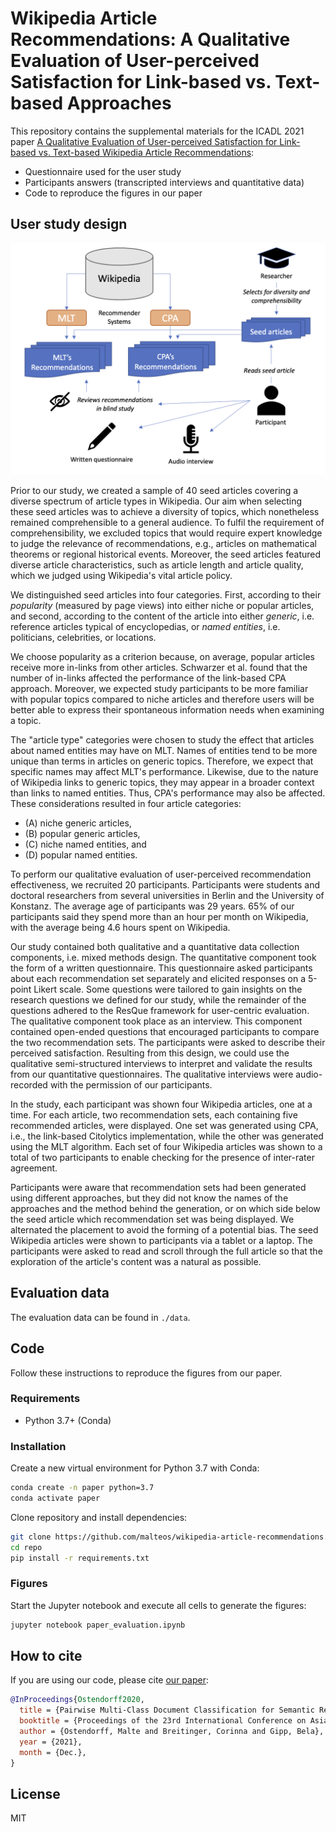 # Wikipedia Article Recommendations: A Qualitative Evaluation of User-perceived Satisfaction for Link-based vs. Text-based Approaches

This repository contains the supplemental materials for the ICADL 2021 paper [A Qualitative Evaluation of User-perceived Satisfaction for Link-based vs. Text-based Wikipedia Article Recommendations](#arxiv):
- Questionnaire used for the user study
- Participants answers (transcripted interviews and quantitative data)
- Code to reproduce the figures in our paper

## User study design

![Wikipedia Relations](https://github.com/malteos/wikipedia-article-recommendations/raw/master/study-design.png)

Prior to our study, we created a sample of 40 seed articles covering a diverse spectrum of article types in Wikipedia.
Our aim when selecting these seed articles was to achieve a diversity of topics, which nonetheless remained comprehensible to a general audience.
To fulfil the requirement of comprehensibility, we excluded topics that would require expert knowledge to judge the relevance of recommendations, e.g., articles on mathematical theorems or regional historical events.
Moreover, the seed articles featured diverse article characteristics, such as article length and article quality, which we judged using Wikipedia's vital article policy.

We distinguished seed articles into four categories.
First, according to their *popularity* (measured by page views) into either niche or popular articles, and second, according to the content of the article into either *generic*, i.e. reference articles typical of encyclopedias, or *named entities*, i.e. politicians, celebrities, or locations.

We choose popularity as a criterion because, on average, popular articles receive more in-links from other articles.
Schwarzer et al. found that the number of in-links affected the performance of the link-based CPA approach.
Moreover, we expected study participants to be more familiar with popular topics compared to niche articles and therefore users will be better able to express their spontaneous information needs when examining a topic.

The "article type" categories were chosen to study the effect that articles about named entities may have on MLT.
Names of entities tend to be more unique than terms in articles on generic topics. Therefore, we expect that specific names may affect MLT's performance.
Likewise, due to the nature of Wikipedia links to generic topics, they may appear in a broader context than links to named entities.
Thus, CPA's performance may also be affected.
These considerations resulted in four article categories:

- (A) niche generic articles,
- (B) popular generic articles,
- (C) niche named entities, and
- (D) popular named entities.

To perform our qualitative evaluation of user-perceived recommendation effectiveness, we recruited 20 participants.
Participants were students and doctoral researchers from several universities in Berlin and the University of Konstanz.
The average age of participants was 29 years.
65% of our participants said they spend more than an hour per month on Wikipedia, with the average being 4.6 hours spent on Wikipedia.

Our study contained both qualitative and a quantitative data collection components, i.e. mixed methods design. The quantitative component took the form of a written questionnaire.
This questionnaire asked participants about each recommendation set separately and elicited responses on a 5-point Likert scale.
Some questions were tailored to gain insights on the research questions we defined for our study, while the remainder of the questions adhered to the ResQue framework for user-centric evaluation.
The qualitative component took place as an interview.
This component contained open-ended questions that encouraged participants to compare the two recommendation sets.
The participants were asked to describe their perceived satisfaction.
Resulting from this design, we could use the qualitative semi-structured interviews to interpret and validate the results from our quantitative questionnaires.
The qualitative interviews were audio-recorded with the permission of our participants.

In the study, each participant was shown four Wikipedia articles, one at a time.
For each article, two recommendation sets, each containing five recommended articles, were displayed.
One set was generated using CPA, i.e., the link-based Citolytics implementation, while the other was generated using the MLT algorithm.
Each set of four Wikipedia articles was shown to a total of two participants to enable checking for the presence of inter-rater agreement.

Participants were aware that recommendation sets had been generated using different approaches, but they did not know the names of the approaches and the method behind the generation, or on which side below the seed article which recommendation set was being displayed. We alternated the placement to avoid the forming of a potential bias.
The seed Wikipedia articles were shown to participants via a tablet or a laptop.
The participants were asked to read and scroll through the full article so that the exploration of the article's content was a natural as possible.

## Evaluation data

The evaluation data can be found in `./data`.

## Code

Follow these instructions to reproduce the figures from our paper.

### Requirements

- Python 3.7+ (Conda)

### Installation

Create a new virtual environment for Python 3.7 with Conda:

```bash
conda create -n paper python=3.7
conda activate paper
```

Clone repository and install dependencies:

```bash
git clone https://github.com/malteos/wikipedia-article-recommendations.git repo
cd repo
pip install -r requirements.txt
```

### Figures

Start the Jupyter notebook and execute all cells to generate the figures:

```bash
jupyter notebook paper_evaluation.ipynb
```

## How to cite

If you are using our code, please cite [our paper](#TODO):

```bibtex
@InProceedings{Ostendorff2020,
  title = {Pairwise Multi-Class Document Classification for Semantic Relations between Wikipedia Articles},
  booktitle = {Proceedings of the 23rd International Conference on Asia-Pacific Digital Libraries (ICADL 2021)},
  author = {Ostendorff, Malte and Breitinger, Corinna and Gipp, Bela},
  year = {2021},
  month = {Dec.},
}
```


## License

MIT
